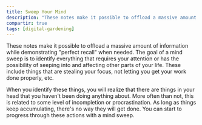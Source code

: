 ```yaml
---
title: Sweep Your Mind
description: "These notes make it possible to offload a massive amount of information while demonstrating perfect recall when needed. The goal of a mind sweep is to identify everything that requires your attention or has the possibility of seeping into and affecting other parts of your life."
compartir: true
tags: [digital-gardening]
---
```

These notes make it possible to offload a massive amount of information while demonstrating "perfect recall" when needed. The goal of a mind sweep is to identify everything that requires your attention or has the possibility of seeping into and affecting other parts of your life. These include things that are stealing your focus, not letting you get your work done properly, etc.

When you identify these things, you will realize that there are things in your head that you haven't been doing anything about. More often than not, this is related to some level of incompletion or procrastination. As long as things keep accumulating, there's no way they will get done. You can start to progress through these actions with a mind sweep.
